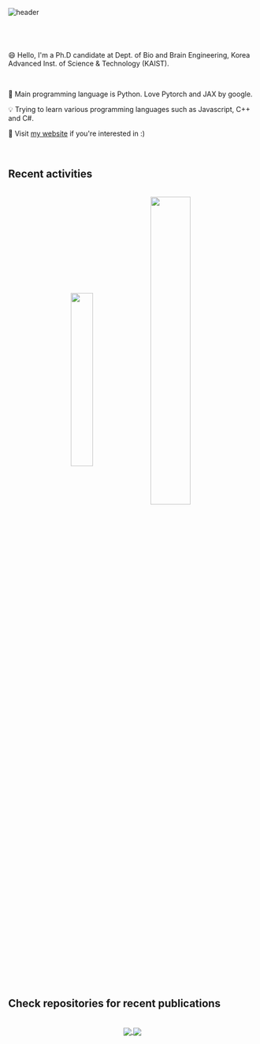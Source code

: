 ![header](https://capsule-render.vercel.app/api?type=transparent&color=black&height=300&section=header&text=Jeongsol%20Kim&desc=@KAIST&descAlign=71&descAlignY=63&fontSize=60)

#
<br />

😄 Hello, I'm a Ph.D candidate at Dept. of Bio and Brain Engineering, Korea Advanced Inst. of Science & Technology (KAIST).

<br />

:punch: Main programming language is Python. Love Pytorch and JAX by google.


:bulb: Trying to learn various programming languages such as Javascript, C++ and C#.


:mag_right: Visit [my website](https://jeongsol.dev) if you're interested in :)

<br />

## Recent activities
<br />
<div align=center>
<a>
<img align="center" src="https://github-readme-stats-jeongsol-kim.vercel.app/api/top-langs/?username=jeongsol-kim&layout=compact&theme=dracula" width="30%">
<img align="center" src="https://github-readme-stats-jeongsol-kim.vercel.app/api?username=jeongsol-kim&show_icons=true&theme=dracula" width="40%">
</a>
</div>

<br />


<br />

## Check repositories for recent publications

<br />

<div align="center">
<a href="https://github.com/DPS2022/diffusion-posterior-sampling">
<img align="center" src="https://github-readme-stats-jeongsol-kim.vercel.app/api/pin/?username=DPS2022&repo=diffusion-posterior-sampling">
<a />
<a href="https://github.com/TAVIT2022/TAViT">
<img align="center" src="https://github-readme-stats-jeongsol-kim.vercel.app/api/pin/?username=TAVIT2022&repo=TAViT">
<a />

<div />